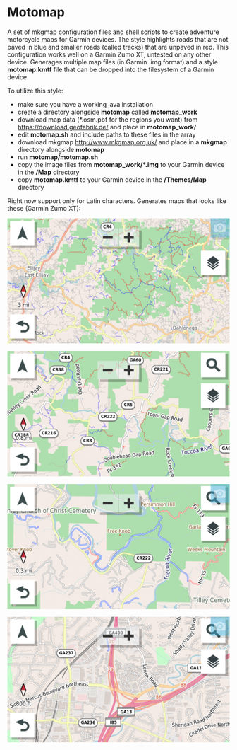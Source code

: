 # Motomap
A set of mkgmap configuration files and shell scripts to create adventure motorcycle maps for Garmin devices. The style highlights roads that are not paved in blue and smaller roads (called tracks) that are unpaved in red. This configuration works well on a Garmin Zumo XT, untested on any other device. Generages multiple map files (in Garmin .img format) and a style **motomap.kmtf** file that can be dropped into the filesystem of a Garmin device.

To utilize this style:
* make sure you have a working java installation
* create a directory alongside **motomap** called **motomap_work**
* download map data (\*.osm.pbf for the regions you want) from https://download.geofabrik.de/ and place in **motomap_work/**
* edit **motomap.sh** and include paths to these files in the array 
* download mkgmap http://www.mkgmap.org.uk/ and place in a **mkgmap** directory alongside **motomap**
* run **motomap/motomap.sh**
* copy the image files from **motomap_work/\*.img** to your Garmin device in the **/Map** directory
* copy **motomap.kmtf** to your Garmin device in the **/Themes/Map** directory

Right now support only for Latin characters.
Generates maps that looks like these (Garmin Zumo XT):

![Image](https://github.com/markcushman/motomap/blob/master/screenshots/chattahoochee%20nf.png?raw=true)

![Image](https://github.com/markcushman/motomap/blob/master/screenshots/old%20dial%20road.png?raw=true)

![Image](https://github.com/markcushman/motomap/blob/master/screenshots/old%20dial%20road%20zoomed.png?raw=true)

![Image](https://github.com/markcushman/motomap/blob/master/screenshots/85%20and%20400.png?raw=true)
